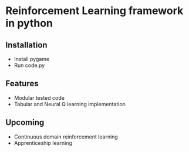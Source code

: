 # Reinforcement Learning framework in python

## Installation
* Install pygame
* Run code.py

## Features
* Modular tested code
* Tabular and Neural Q learning implementation

## Upcoming
* Continuous domain reinforcement learning
* Apprenticeship learning

